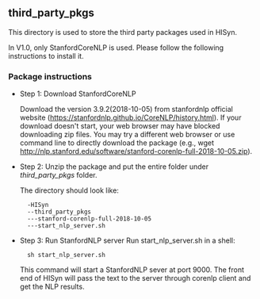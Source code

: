 ## third_party_pkgs
This directory is used to store the third party packages used in HISyn.

In V1.0, only StanfordCoreNLP is used. Please follow the following instructions to install it.  

### Package instructions

- Step 1: Download StanfordCoreNLP

   Download the version 3.9.2(2018-10-05) from stanfordnlp official website (https://stanfordnlp.github.io/CoreNLP/history.html).
   If your download doesn't start, your web browser may have blocked downloading zip files. You may try a different web browser or use command line to directly download the package (e.g., wget http://nlp.stanford.edu/software/stanford-corenlp-full-2018-10-05.zip). 
   

- Step 2: Unzip the package and put the entire folder under *third_party_pkgs* folder.
   
   The directory should look like:
   
        -HISyn
        --third_party_pkgs
        ---stanford-corenlp-full-2018-10-05
        ---start_nlp_server.sh

- Step 3: Run StanfordNLP server
   Run start_nlp_server.sh in a shell: 
   
        sh start_nlp_server.sh

   This command will start a StanfordNLP sever at port 9000. The front end of HISyn will pass the text to the server through corenlp client and get the NLP results.
